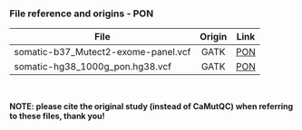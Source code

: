 ### File reference and origins - PON
| File  |      Origin      |  Link |
|----------|:-------------:|:------:|
| somatic-b37_Mutect2-exome-panel.vcf |  GATK | [PON](https://gatk.broadinstitute.org/hc/en-us/articles/360035890631-Panel-of-Normals-PON-) |
| somatic-hg38_1000g_pon.hg38.vcf |    GATK   |   [PON](https://gatk.broadinstitute.org/hc/en-us/articles/360035890631-Panel-of-Normals-PON-) |

&nbsp; 

**NOTE: please cite the original study (instead of CaMutQC) when referring to these files, thank you!**